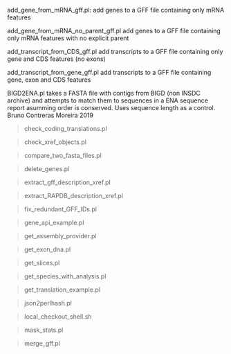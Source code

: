 add_gene_from_mRNA_gff.pl:
add genes to a GFF file containing only mRNA features

add_gene_from_mRNA_no_parent_gff.pl
add genes to a GFF file containing only mRNA features with no explicit parent

add_transcript_from_CDS_gff.pl
add transcripts to a GFF file containing only gene and CDS features (no exons)

add_transcript_from_gene_gff.pl
add transcripts to a GFF file containing gene, exon and CDS features

BIGD2ENA.pl
takes a FASTA file with contigs from BIGD (non INSDC archive) and attempts to match them
 to sequences in a ENA sequence report asumming order is conserved. Uses sequence length as a control.
 Bruno Contreras Moreira 2019


>check_coding_translations.pl

>check_xref_objects.pl

>compare_two_fasta_files.pl

>delete_genes.pl

>extract_gff_description_xref.pl

>extract_RAPDB_description_xref.pl

>fix_redundant_GFF_IDs.pl

>gene_api_example.pl

>get_assembly_provider.pl

>get_exon_dna.pl

>get_slices.pl

>get_species_with_analysis.pl

>get_translation_example.pl

>json2perlhash.pl

>local_checkout_shell.sh

>mask_stats.pl

>merge_gff.pl


